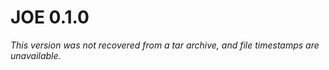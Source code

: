 # JOE 0.1.0
*This version was not recovered from a tar archive, and file timestamps are
unavailable.*
